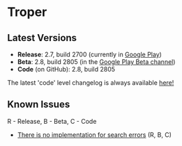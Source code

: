 # Troper
## Latest Versions
* **Release**: 2.7, build 2700 (currently in [Google Play](https://play.google.com/store/apps/details?id=ambious.androidtroper))
* **Beta**: 2.8, build 2805 (in the [Google Play Beta channel](https://play.google.com/apps/testing/ambious.androidtroper))
* **Code** (on GitHub): 2.8, build 2805

The latest 'code' level changelog is always available [here!](https://github.com/eladavron/AndroidTroper2/blob/master/app/src/main/assets/changelog)

## Known Issues
R - Release, B - Beta, C - Code
* [There is no implementation for search errors](https://github.com/eladavron/AndroidTroper2/issues/2/) (R, B, C)